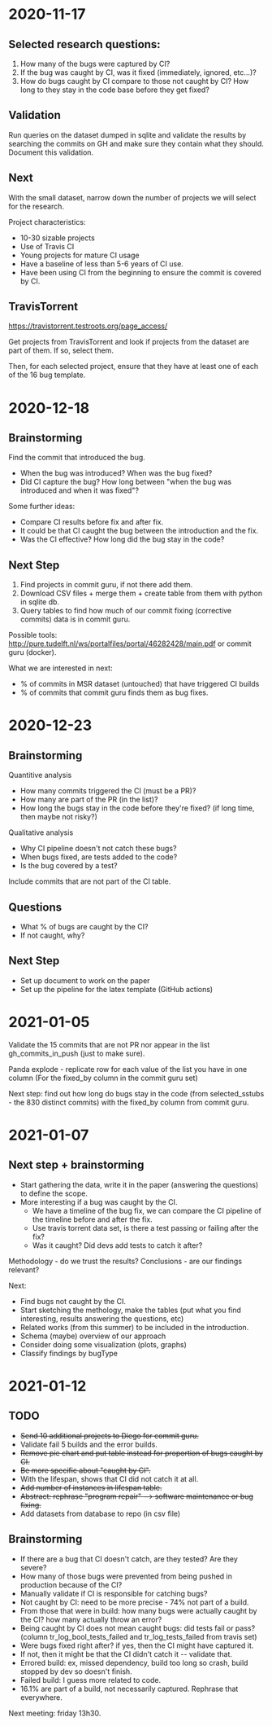 # 2020-11-17

## Selected research questions: 
1. How many of the bugs were captured by CI?
2. If the bug was caught by CI, was it fixed (immediately, ignored, etc...)?
3. How do bugs caught by CI compare to those not caught by CI? How long to they stay in the code base before they get fixed? 

## Validation
Run queries on the dataset dumped in sqlite and validate the results by searching the commits on GH and make sure they contain what they should. Document this validation. 
## Next 
With the small dataset, narrow down the number of projects we will select for the research. 

Project characteristics: 
- 10-30 sizable projects
- Use of Travis CI
- Young projects for mature CI usage
- Have a baseline of less than 5-6 years of CI use. 
- Have been using CI from the beginning to ensure the commit is covered by CI. 

## TravisTorrent
https://travistorrent.testroots.org/page_access/ 

Get projects from TravisTorrent and look if projects from the dataset are part of them. If so, select them. 

Then, for each selected project, ensure that they have at least one of each of the 16 bug template. 

# 2020-12-18

## Brainstorming

Find the commit that introduced the bug. 
- When the bug was introduced? When was the bug fixed?
- Did CI capture the bug? How long between "when the bug was introduced and when it was fixed"?

Some further ideas:
- Compare CI results before fix and after fix. 
- It could be that CI caught the bug between the introduction and the fix. 
- Was the CI effective? How long did the bug stay in the code? 

## Next Step

1. Find projects in commit guru, if not there add them. 
2. Download CSV files + merge them + create table from them with python in sqlite db.
3. Query tables to find how much of our commit fixing (corrective commits) data is in commit guru.

Possible tools: 
http://pure.tudelft.nl/ws/portalfiles/portal/46282428/main.pdf or commit guru (docker). 

What we are interested in next: 
- % of commits in MSR dataset (untouched) that have triggered CI builds 
- % of commits that commit guru finds them as bug fixes. 

# 2020-12-23

## Brainstorming 

Quantitive analysis

- How many commits triggered the CI (must be a PR)? 
- How many are part of the PR (in the list)? 
- How long the bugs stay in the code before they're fixed? (if long time, then maybe not risky?) 

Qualitative analysis

- Why CI pipeline doesn't not catch these bugs? 
- When bugs fixed, are tests added to the code? 
- Is the bug covered by a test? 

Include commits that are not part of the CI table. 

## Questions

- What % of bugs are caught by the CI? 
- If not caught, why? 

## Next Step 

- Set up document to work on the paper
- Set up the pipeline for the latex template (GitHub actions) 

# 2021-01-05

Validate the 15 commits that are not PR nor appear in the list gh_commits_in_push (just to make sure).

Panda explode - replicate row for each value of the list you have in one column (For the fixed_by column in the commit guru set)

Next step: find out how long do bugs stay in the code (from selected_sstubs - the 830 distinct commits) with the fixed_by column from commit guru. 

# 2021-01-07

## Next step + brainstorming
- Start gathering the data, write it in the paper (answering the questions) to define the scope. 
- More interesting if a bug was caught by the CI. 
  - We have a timeline of the bug fix, we can compare the CI pipeline of the timeline before and after the fix. 
  - Use travis torrent data set, is there a test passing or failing after the fix? 
  - Was it caught? Did devs add tests to catch it after? 

Methodology - do we trust the results? 
Conclusions - are our findings relevant? 

Next:

- Find bugs not caught by the CI. 
- Start sketching the methology, make the tables (put what you find interesting, results answering the questions, etc)
- Related works (from this summer) to be included in the introduction. 
- Schema (maybe) overview of our approach 
- Consider doing some visualization (plots, graphs) 
- Classify findings by bugType

# 2021-01-12

## TODO

- ~~Send 10 additional projects to Diego for commit guru.~~ 
- Validate fail 5 builds and the error builds. 
- ~~Remove pie chart and put table instead for proportion of bugs caught by CI.~~
- ~~Be more specific about "caught by CI".~~
- With the lifespan, shows that CI did not catch it at all. 
- ~~Add number of instances in lifespan table.~~
- ~~Abstract: rephrase "program repair" --> software maintenance or bug fixing.~~
- Add datasets from database to repo (in csv file) 

## Brainstorming

- If there are a bug that CI doesn't catch, are they tested? Are they severe?
- How many of those bugs were prevented from being pushed in production because of the CI? 
- Manually validate if CI is responsible for catching bugs? 
- Not caught by CI: need to be more precise - 74% not part of a build. 
- From those that were in build: how many bugs were actually caught by the CI? how many actually throw an error? 
- Being caught by CI does not mean caught bugs: did tests fail or pass? (column tr_log_bool_tests_failed and tr_log_tests_failed from travis set) 
- Were bugs fixed right after? if yes, then the CI might have captured it.
- If not, then it might be that the CI didn't catch it -- validate that. 
- Errored build: ex, missed dependency, build too long so crash, build stopped by dev so doesn't finish. 
- Failed build: I guess more related to code. 
- 16.1% are part of a build, not necessarily captured. Rephrase that everywhere. 

Next meeting: friday 13h30. 
